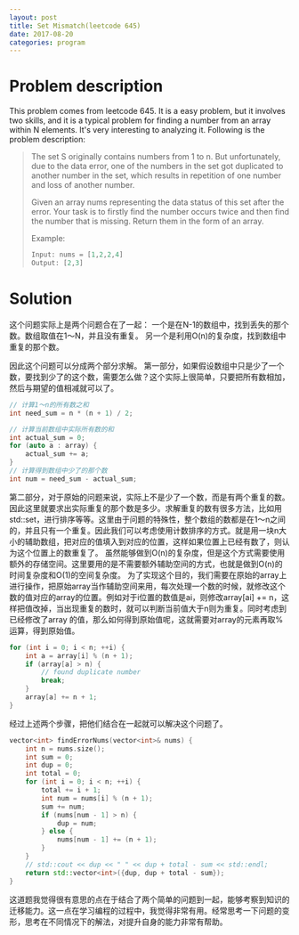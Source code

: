 ```yaml
---
layout: post
title: Set Mismatch(leetcode 645)
date: 2017-08-20
categories: program
---
```

# Problem description
This problem comes from leetcode 645. It is a easy problem, but it involves two skills, and it is a typical problem for finding a number from an array within N elements. It's very interesting to analyzing it. Following is the problem description:
> The set S originally contains numbers from 1 to n. But unfortunately, due to the data error, one of the numbers in the set got duplicated to another number in the set, which results in repetition of one number and loss of another number.
>
> Given an array nums representing the data status of this set after the error. Your task is to firstly find the number occurs twice and then find the number that is missing. Return them in the form of an array.
>
> Example:
> ```c++
> Input: nums = [1,2,2,4]
> Output: [2,3]
> ```

# Solution
这个问题实际上是两个问题合在了一起：
  一个是在N-1的数组中，找到丢失的那个数。数组取值在1～N，并且没有重复。
  另一个是利用O(n)的复杂度，找到数组中重复的那个数。

因此这个问题可以分成两个部分求解。
第一部分，如果假设数组中只是少了一个数，要找到少了的这个数，需要怎么做？这个实际上很简单，只要把所有数相加，然后与期望的值相减就可以了。
```c++
// 计算1～n的所有数之和
int need_sum = n * (n + 1) / 2;

// 计算当前数组中实际所有数的和
int actual_sum = 0;
for (auto a : array) {
    actual_sum += a;
}
// 计算得到数组中少了的那个数
int num = need_sum - actual_sum;
```

第二部分，对于原始的问题来说，实际上不是少了一个数，而是有两个重复的数。因此这里就要求出实际重复的那个数是多少。求解重复的数有很多方法，比如用std::set，进行排序等等。这里由于问题的特殊性，整个数组的数都是在1～n之间的，并且只有一个重复。因此我们可以考虑使用计数排序的方式。就是用一块n大小的辅助数组，把对应的值填入到对应的位置，这样如果位置上已经有数了，则认为这个位置上的数重复了。
虽然能够做到O(n)的复杂度，但是这个方式需要使用额外的存储空间。这里要用的是不需要额外辅助空间的方式，也就是做到O(n)的时间复杂度和O(1)的空间复杂度。
为了实现这个目的，我们需要在原始的array上进行操作，把原始array当作辅助空间来用，每次处理一个数的时候，就修改这个数的值对应的array的位置。例如对于i位置的数值是ai，则修改array[ai] += n，这样把值改掉，当出现重复的数时，就可以判断当前值大于n则为重复。同时考虑到已经修改了array 的值，那么如何得到原始值呢，这就需要对array的元素再取%运算，得到原始值。
```c++
for (int i = 0; i < n; ++i) {
    int a = array[i] % (n + 1);
    if (array[a] > n) {
        // found duplicate number
        break;
    }
    array[a] += n + 1;
}
```

经过上述两个步骤，把他们结合在一起就可以解决这个问题了。
```c++
vector<int> findErrorNums(vector<int>& nums) {
	int n = nums.size();
	int sum = 0;
	int dup = 0;
	int total = 0;
	for (int i = 0; i < n; ++i) {
		total += i + 1;
		int num = nums[i] % (n + 1);
		sum += num;
		if (nums[num - 1] > n) {
			dup = num;
		} else {
			nums[num - 1] += (n + 1);
		}
	}
	// std::cout << dup << " " << dup + total - sum << std::endl;
	return std::vector<int>({dup, dup + total - sum});
}
```
这道题我觉得很有意思的点在于结合了两个简单的问题到一起，能够考察到知识的迁移能力。这一点在学习编程的过程中，我觉得非常有用。经常思考一下问题的变形，思考在不同情况下的解法，对提升自身的能力非常有帮助。

